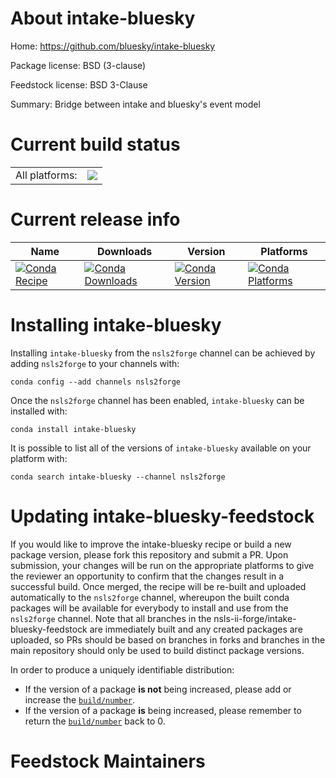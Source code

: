 About intake-bluesky
====================

Home: https://github.com/bluesky/intake-bluesky

Package license: BSD (3-clause)

Feedstock license: BSD 3-Clause

Summary: Bridge between intake and bluesky's event model



Current build status
====================


<table><tr><td>All platforms:</td>
    <td>
      <a href="https://dev.azure.com/nsls2forge/nsls2forge/_build/latest?definitionId=46&branchName=master">
        <img src="https://dev.azure.com/nsls2forge/nsls2forge/_apis/build/status/intake-bluesky-feedstock?branchName=master">
      </a>
    </td>
  </tr>
</table>

Current release info
====================

| Name | Downloads | Version | Platforms |
| --- | --- | --- | --- |
| [![Conda Recipe](https://img.shields.io/badge/recipe-intake--bluesky-green.svg)](https://anaconda.org/nsls2forge/intake-bluesky) | [![Conda Downloads](https://img.shields.io/conda/dn/nsls2forge/intake-bluesky.svg)](https://anaconda.org/nsls2forge/intake-bluesky) | [![Conda Version](https://img.shields.io/conda/vn/nsls2forge/intake-bluesky.svg)](https://anaconda.org/nsls2forge/intake-bluesky) | [![Conda Platforms](https://img.shields.io/conda/pn/nsls2forge/intake-bluesky.svg)](https://anaconda.org/nsls2forge/intake-bluesky) |

Installing intake-bluesky
=========================

Installing `intake-bluesky` from the `nsls2forge` channel can be achieved by adding `nsls2forge` to your channels with:

```
conda config --add channels nsls2forge
```

Once the `nsls2forge` channel has been enabled, `intake-bluesky` can be installed with:

```
conda install intake-bluesky
```

It is possible to list all of the versions of `intake-bluesky` available on your platform with:

```
conda search intake-bluesky --channel nsls2forge
```




Updating intake-bluesky-feedstock
=================================

If you would like to improve the intake-bluesky recipe or build a new
package version, please fork this repository and submit a PR. Upon submission,
your changes will be run on the appropriate platforms to give the reviewer an
opportunity to confirm that the changes result in a successful build. Once
merged, the recipe will be re-built and uploaded automatically to the
`nsls2forge` channel, whereupon the built conda packages will be available for
everybody to install and use from the `nsls2forge` channel.
Note that all branches in the nsls-ii-forge/intake-bluesky-feedstock are
immediately built and any created packages are uploaded, so PRs should be based
on branches in forks and branches in the main repository should only be used to
build distinct package versions.

In order to produce a uniquely identifiable distribution:
 * If the version of a package **is not** being increased, please add or increase
   the [``build/number``](https://conda.io/docs/user-guide/tasks/build-packages/define-metadata.html#build-number-and-string).
 * If the version of a package **is** being increased, please remember to return
   the [``build/number``](https://conda.io/docs/user-guide/tasks/build-packages/define-metadata.html#build-number-and-string)
   back to 0.

Feedstock Maintainers
=====================


